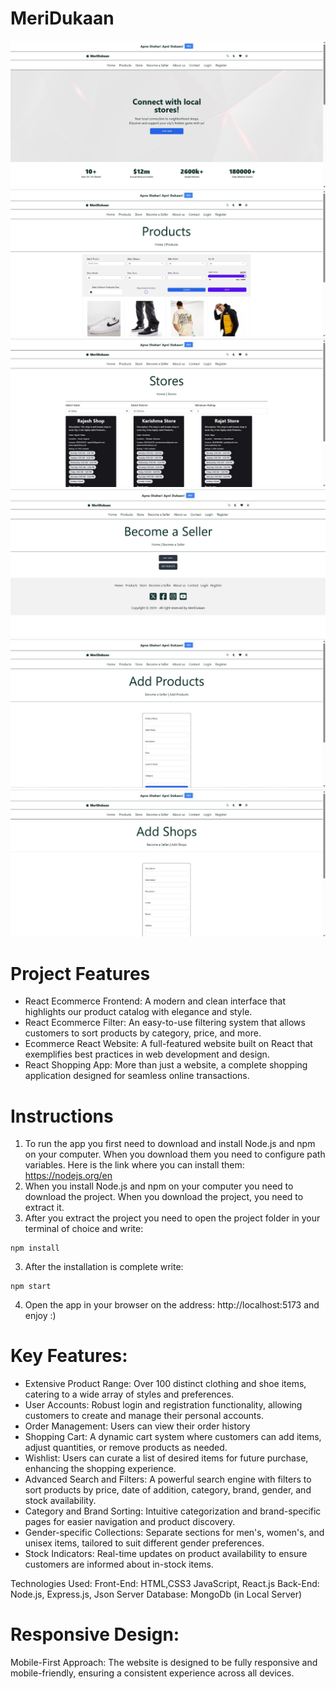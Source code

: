 # MeriDukaan

![Home Page](./src/assets/Home.jpg)
![Products Page](<./src/assets/products%20(2).jpg>)
![Store Page](./src/assets/Store.jpg)
![Become a Seller Page](./src/assets/seller.jpg)
![Add Products](./src/assets/addProducts.jpg)
![Add Shops](./src/assets/AddShops.jpg)

# Project Features

- React Ecommerce Frontend: A modern and clean interface that highlights our product catalog with elegance and style.
- React Ecommerce Filter: An easy-to-use filtering system that allows customers to sort products by category, price, and more.
- Ecommerce React Website: A full-featured website built on React that exemplifies best practices in web development and design.
- React Shopping App: More than just a website, a complete shopping application designed for seamless online transactions.

# Instructions

1. To run the app you first need to download and install Node.js and npm on your computer. When you download them you need to configure path variables. Here is the link where you can install them: https://nodejs.org/en
2. When you install Node.js and npm on your computer you need to download the project. When you download the project, you need to extract it.
3. After you extract the project you need to open the project folder in your terminal of choice and write:

```
npm install
```

3. After the installation is complete write:

```
npm start
```

4. Open the app in your browser on the address: http://localhost:5173 and enjoy :)

# Key Features:

- Extensive Product Range: Over 100 distinct clothing and shoe items, catering to a wide array of styles and preferences.
- User Accounts: Robust login and registration functionality, allowing customers to create and manage their personal accounts.
- Order Management: Users can view their order history
- Shopping Cart: A dynamic cart system where customers can add items, adjust quantities, or remove products as needed.
- Wishlist: Users can curate a list of desired items for future purchase, enhancing the shopping experience.
- Advanced Search and Filters: A powerful search engine with filters to sort products by price, date of addition, category, brand, gender, and stock availability.
- Category and Brand Sorting: Intuitive categorization and brand-specific pages for easier navigation and product discovery.
- Gender-specific Collections: Separate sections for men's, women's, and unisex items, tailored to suit different gender preferences.
- Stock Indicators: Real-time updates on product availability to ensure customers are informed about in-stock items. 

Technologies Used:
Front-End: HTML,CSS3 JavaScript, React.js
Back-End: Node.js, Express.js, Json Server
Database: MongoDb (in Local Server)

# Responsive Design:

Mobile-First Approach: The website is designed to be fully responsive and mobile-friendly, ensuring a consistent experience across all devices.
